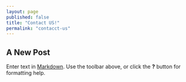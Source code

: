 ```yaml
---
layout: page
published: false
title: "Contact US!"
permalink: "contacct-us"
---
```


## A New Post

Enter text in [Markdown](http://daringfireball.net/projects/markdown/). Use the toolbar above, or click the **?** button for formatting help.

